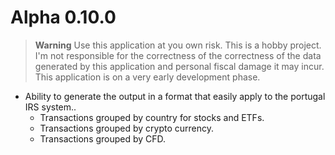 # Alpha 0.10.0

> **Warning**
> Use this application at you own risk. This is a hobby project. I'm not responsible for the correctness of the correctness of the data generated by this application and personal fiscal damage it may incur.  
>This application is on a very early development phase.

- Ability to generate the output in a format that easily apply to the portugal IRS system..
  - Transactions grouped by country for stocks and ETFs.
  - Transactions grouped by crypto currency.
  - Transactions grouped by CFD.
